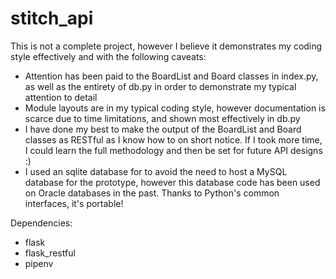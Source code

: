 # stitch_api

This is not a complete project, however I believe it demonstrates my coding
style effectively and with the following caveats:
 - Attention has been paid to the BoardList and Board classes in index.py, as
   well as the entirety of db.py in order to demonstrate my typical attention to
   detail
 - Module layouts are in my typical coding style, however documentation is
   scarce due to time limitations, and shown most effectively in db.py
 - I have done my best to make the output of the BoardList and Board classes as
   RESTful as I know how to on short notice. If I took more time, I could learn
   the full methodology and then be set for future API designs :)
 - I used an sqlite database for to avoid the need to host a MySQL database for
   the prototype, however this database code has been used on Oracle databases
   in the past. Thanks to Python's common interfaces, it's portable!
   
Dependencies:
 - flask
 - flask_restful
 - pipenv